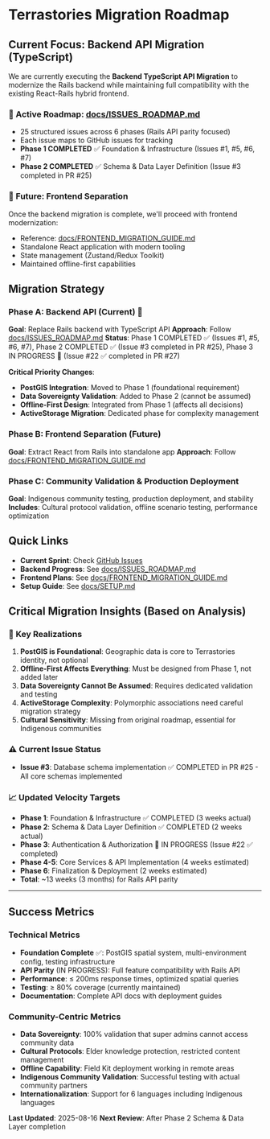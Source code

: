 # Terrastories Migration Roadmap

## Current Focus: Backend API Migration (TypeScript)

We are currently executing the **Backend TypeScript API Migration** to modernize the Rails backend while maintaining full compatibility with the existing React-Rails hybrid frontend.

### 📍 Active Roadmap: [docs/ISSUES_ROADMAP.md](./docs/ISSUES_ROADMAP.md)

- 25 structured issues across 6 phases (Rails API parity focused)
- Each issue maps to GitHub issues for tracking
- **Phase 1 COMPLETED** ✅ Foundation & Infrastructure (Issues #1, #5, #6, #7)
- **Phase 2 COMPLETED** ✅ Schema & Data Layer Definition (Issue #3 completed in PR #25)

### 🔮 Future: Frontend Separation

Once the backend migration is complete, we'll proceed with frontend modernization:

- Reference: [docs/FRONTEND_MIGRATION_GUIDE.md](./docs/FRONTEND_MIGRATION_GUIDE.md)
- Standalone React application with modern tooling
- State management (Zustand/Redux Toolkit)
- Maintained offline-first capabilities

## Migration Strategy

### Phase A: Backend API (Current) 🚧

**Goal**: Replace Rails backend with TypeScript API
**Approach**: Follow [docs/ISSUES_ROADMAP.md](./docs/ISSUES_ROADMAP.md)
**Status**: Phase 1 COMPLETED ✅ (Issues #1, #5, #6, #7), Phase 2 COMPLETED ✅ (Issue #3 completed in PR #25), Phase 3 IN PROGRESS 🚧 (Issue #22 ✅ completed in PR #27)

**Critical Priority Changes**:

- **PostGIS Integration**: Moved to Phase 1 (foundational requirement)
- **Data Sovereignty Validation**: Added to Phase 2 (cannot be assumed)
- **Offline-First Design**: Integrated from Phase 1 (affects all decisions)
- **ActiveStorage Migration**: Dedicated phase for complexity management

### Phase B: Frontend Separation (Future)

**Goal**: Extract React from Rails into standalone app
**Approach**: Follow [docs/FRONTEND_MIGRATION_GUIDE.md](./docs/FRONTEND_MIGRATION_GUIDE.md)

### Phase C: Community Validation & Production Deployment

**Goal**: Indigenous community testing, production deployment, and stability
**Includes**: Cultural protocol validation, offline scenario testing, performance optimization

## Quick Links

- **Current Sprint**: Check [GitHub Issues](https://github.com/Terrastories/terrastories-api/issues)
- **Backend Progress**: See [docs/ISSUES_ROADMAP.md](./docs/ISSUES_ROADMAP.md)
- **Frontend Plans**: See [docs/FRONTEND_MIGRATION_GUIDE.md](./docs/FRONTEND_MIGRATION_GUIDE.md)
- **Setup Guide**: See [docs/SETUP.md](./docs/SETUP.md)

## Critical Migration Insights (Based on Analysis)

### 🚨 Key Realizations

1. **PostGIS is Foundational**: Geographic data is core to Terrastories identity, not optional
2. **Offline-First Affects Everything**: Must be designed from Phase 1, not added later
3. **Data Sovereignty Cannot Be Assumed**: Requires dedicated validation and testing
4. **ActiveStorage Complexity**: Polymorphic associations need careful migration strategy
5. **Cultural Sensitivity**: Missing from original roadmap, essential for Indigenous communities

### ⚠️ Current Issue Status

- **Issue #3**: Database schema implementation ✅ COMPLETED in PR #25 - All core schemas implemented

### 📈 Updated Velocity Targets

- **Phase 1**: Foundation & Infrastructure ✅ COMPLETED (3 weeks actual)
- **Phase 2**: Schema & Data Layer Definition ✅ COMPLETED (2 weeks actual)
- **Phase 3**: Authentication & Authorization 🚧 IN PROGRESS (Issue #22 ✅ completed)
- **Phase 4-5**: Core Services & API Implementation (4 weeks estimated)
- **Phase 6**: Finalization & Deployment (2 weeks estimated)
- **Total**: ~13 weeks (3 months) for Rails API parity

---

## Success Metrics

### Technical Metrics

- **Foundation Complete** ✅: PostGIS spatial system, multi-environment config, testing infrastructure
- **API Parity** (IN PROGRESS): Full feature compatibility with Rails API
- **Performance**: ≤ 200ms response times, optimized spatial queries
- **Testing**: ≥ 80% coverage (currently maintained)
- **Documentation**: Complete API docs with deployment guides

### Community-Centric Metrics

- **Data Sovereignty**: 100% validation that super admins cannot access community data
- **Cultural Protocols**: Elder knowledge protection, restricted content management
- **Offline Capability**: Field Kit deployment working in remote areas
- **Indigenous Community Validation**: Successful testing with actual community partners
- **Internationalization**: Support for 6 languages including Indigenous languages

**Last Updated**: 2025-08-16
**Next Review**: After Phase 2 Schema & Data Layer completion
